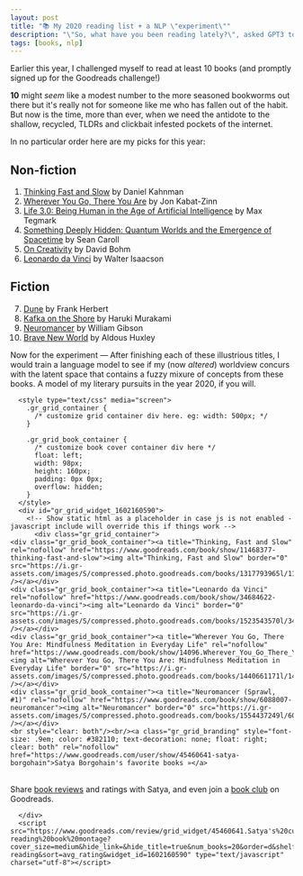 ```yaml
---
layout: post
title: "📚 My 2020 reading list + a NLP \"experiment\""
description: "\"So, what have you been reading lately?\", asked GPT3 to a human."
tags: [books, nlp]
---
```

 
Earlier this year, I challenged myself to read at least 10 books (and promptly signed up for the Goodreads challenge!)
 
**10** might *seem* like a modest number to the more seasoned bookworms out there but it's really not for someone like me who has fallen out of the habit. But now is the time, more than ever, when we need the antidote to the shallow, recycled, TLDRs and clickbait infested pockets of the internet.

In no particular order here are my picks for this year:

## Non-fiction
1. [Thinking Fast and Slow](https://www.goodreads.com/book/show/11468377-thinking-fast-and-slow) by Daniel Kahnman
2. [Wherever You Go, There You Are](https://www.goodreads.com/book/show/14096.Wherever_You_Go_There_You_Are) by Jon Kabat-Zinn
3. [Life 3.0: Being Human in the Age of Artificial Intelligence](https://www.goodreads.com/book/show/34272565-life-3-0) by Max Tegmark
4. [Something Deeply Hidden: Quantum Worlds and the Emergence of Spacetime](https://www.goodreads.com/book/show/44065062-something-deeply-hidden) by Sean Caroll
5. [On Creativity](https://www.goodreads.com/book/show/103625.On_Creativity) by David Bohm
6. [Leonardo da Vinci](https://www.goodreads.com/book/show/34684622-leonardo-da-vinci) by Walter Isaacson
 
## Fiction
 
7. [Dune](https://www.goodreads.com/book/show/44767458-dune) by Frank Herbert
8. [Kafka on the Shore](https://www.goodreads.com/book/show/4929.Kafka_on_the_Shore) by Haruki Murakami
9. [Neuromancer](https://www.goodreads.com/book/show/6088007-neuromancer) by William Gibson
10. [Brave New World](https://www.goodreads.com/book/show/5129.Brave_New_World) by Aldous Huxley

Now for the experiment — After finishing each of these illustrious titles, I would train a language model to see if my (now *altered*) worldview concurs with the latent space that contains a fuzzy mixure of concepts from these books. A model of my literary pursuits in the year 2020, if you will.
 
<div>

      <style type="text/css" media="screen">
        .gr_grid_container {
          /* customize grid container div here. eg: width: 500px; */
        }

        .gr_grid_book_container {
          /* customize book cover container div here */
          float: left;
          width: 98px;
          height: 160px;
          padding: 0px 0px;
          overflow: hidden;
        }
      </style>
      <div id="gr_grid_widget_1602160590">
        <!-- Show static html as a placeholder in case js is not enabled - javascript include will override this if things work -->
          <div class="gr_grid_container">
    <div class="gr_grid_book_container"><a title="Thinking, Fast and Slow" rel="nofollow" href="https://www.goodreads.com/book/show/11468377-thinking-fast-and-slow"><img alt="Thinking, Fast and Slow" border="0" src="https://i.gr-assets.com/images/S/compressed.photo.goodreads.com/books/1317793965l/11468377._SX98_.jpg" /></a></div>
    <div class="gr_grid_book_container"><a title="Leonardo da Vinci" rel="nofollow" href="https://www.goodreads.com/book/show/34684622-leonardo-da-vinci"><img alt="Leonardo da Vinci" border="0" src="https://i.gr-assets.com/images/S/compressed.photo.goodreads.com/books/1523543570l/34684622._SX98_.jpg" /></a></div>
    <div class="gr_grid_book_container"><a title="Wherever You Go, There You Are: Mindfulness Meditation in Everyday Life" rel="nofollow" href="https://www.goodreads.com/book/show/14096.Wherever_You_Go_There_You_Are"><img alt="Wherever You Go, There You Are: Mindfulness Meditation in Everyday Life" border="0" src="https://i.gr-assets.com/images/S/compressed.photo.goodreads.com/books/1440661171l/14096._SX98_.jpg" /></a></div>
    <div class="gr_grid_book_container"><a title="Neuromancer (Sprawl, #1)" rel="nofollow" href="https://www.goodreads.com/book/show/6088007-neuromancer"><img alt="Neuromancer" border="0" src="https://i.gr-assets.com/images/S/compressed.photo.goodreads.com/books/1554437249l/6088007._SX98_.jpg" /></a></div>
    <br style="clear: both"/><br/><a class="gr_grid_branding" style="font-size: .9em; color: #382110; text-decoration: none; float: right; clear: both" rel="nofollow" href="https://www.goodreads.com/user/show/45460641-satya-borgohain">Satya Borgohain's favorite books »</a>
  <noscript><br/>Share <a rel="nofollow" href="/">book reviews</a> and ratings with Satya, and even join a <a rel="nofollow" href="/group">book club</a> on Goodreads.</noscript>
  </div>

      </div>
      <script src="https://www.goodreads.com/review/grid_widget/45460641.Satya's%20currently-reading%20book%20montage?cover_size=medium&hide_link=&hide_title=true&num_books=20&order=d&shelf=currently-reading&sort=avg_rating&widget_id=1602160590" type="text/javascript" charset="utf-8"></script>


</div>
 

